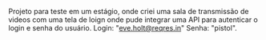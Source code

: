 Projeto para teste em um estágio, onde criei uma sala de transmissão de videos com uma tela de loign
onde pude integrar uma API para autenticar o login e senha do usuário. Login: "eve.holt@reqres.in" Senha: "pistol".
